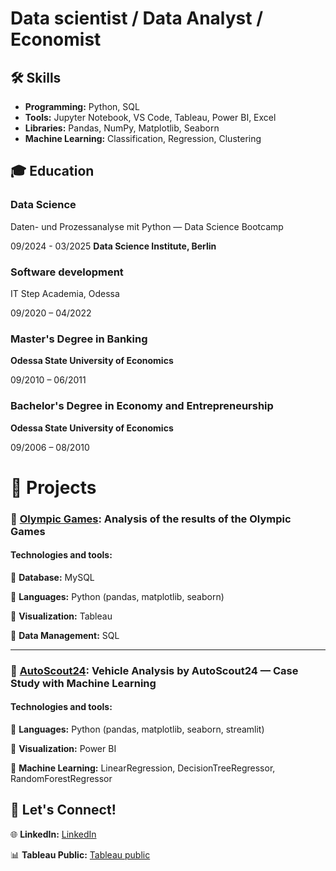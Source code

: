 # Data scientist / Data Analyst / Economist

## 🛠 Skills
-  **Programming:** Python, SQL
-  **Tools:** Jupyter Notebook, VS Code, Tableau, Power BI, Excel  
-  **Libraries:** Pandas, NumPy, Matplotlib, Seaborn 
-  **Machine Learning:** Classification, Regression, Clustering
  
## 🎓 Education
###  Data Science

 Daten- und Prozessanalyse mit Python — Data Science Bootcamp

 09/2024 - 03/2025 **Data Science Institute, Berlin**

###  Software development

 IT Step Academia, Odessa

 09/2020 – 04/2022

###  Master's Degree in Banking

 **Odessa State University of Economics**

 09/2010 – 06/2011

###  Bachelor's Degree in Economy and Entrepreneurship

 **Odessa State University of Economics**

 09/2006 – 08/2010

# 📌 Projects

### 🏅 [Olympic Games](https://github.com/AVMatvieieva/Olympics/blob/main/README.md): **Analysis of the results of the Olympic Games**
#### Technologies and tools:

🔹 **Database:** MySQL

🔹 **Languages:** Python (pandas, matplotlib, seaborn)

🔹 **Visualization:** Tableau

🔹 **Data Management:** SQL

   ---
### 🚗 [AutoScout24](https://github.com/AVMatvieieva/AutoScout24/blob/main/README.md): **Vehicle Analysis by AutoScout24 — Case Study with Machine Learning**
#### Technologies and tools:

🔹 **Languages:** Python (pandas, matplotlib, seaborn, streamlit)

🔹 **Visualization:** Power BI

🔹 **Machine Learning:** LinearRegression, DecisionTreeRegressor, RandomForestRegressor

## 🚀 Let's Connect!  

🌐 **LinkedIn:** [LinkedIn](https://www.linkedin.com/in/anna-matvieieva-6aa946246/)

📊 **Tableau Public:** [Tableau public](https://public.tableau.com/app/profile/anna.matvieieva/vizzes) 

